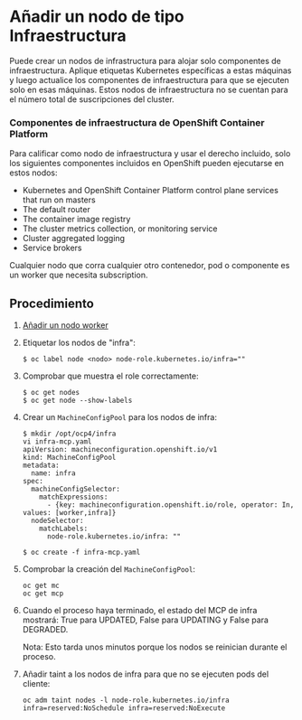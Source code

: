 # Añadir un nodo de tipo Infraestructura

Puede crear un nodos de infrastructura para alojar solo componentes de infraestructura. Aplique etiquetas Kubernetes específicas a estas máquinas y luego actualice los componentes de infraestructura para que se ejecuten solo en esas máquinas. Estos nodos de infraestructura no se cuentan para el número total de suscripciones del cluster.

### Componentes de infraestructura de OpenShift Container Platform

Para calificar como nodo de infraestructura y usar el derecho incluido, solo los siguientes componentes incluidos en OpenShift pueden ejecutarse en estos nodos:

  * Kubernetes and OpenShift Container Platform control plane services that run on masters
  * The default router
  * The container image registry
  * The cluster metrics collection, or monitoring service
  * Cluster aggregated logging
  * Service brokers

Cualquier nodo que corra cualquier otro contenedor, pod o componente es un worker que necesita subscription.

## Procedimiento

1. [Añadir un nodo worker](https://github.com/lorcopotia/kubernetes-playground/blob/master/Labs-openshift/Adding-worker-node.md)

2. Etiquetar los nodos de "infra":

       $ oc label node <nodo> node-role.kubernetes.io/infra=""

3. Comprobar que muestra el role correctamente:

       $ oc get nodes
       $ oc get node --show-labels

4. Crear un `MachineConfigPool` para los nodos de infra:

       $ mkdir /opt/ocp4/infra
       vi infra-mcp.yaml
       apiVersion: machineconfiguration.openshift.io/v1
       kind: MachineConfigPool
       metadata:
         name: infra
       spec:
         machineConfigSelector:
           matchExpressions:
             - {key: machineconfiguration.openshift.io/role, operator: In, values: [worker,infra]}
         nodeSelector:
           matchLabels:
             node-role.kubernetes.io/infra: ""

       $ oc create -f infra-mcp.yaml

5. Comprobar la creación del `MachineConfigPool`:

       oc get mc
       oc get mcp

6. Cuando el proceso haya terminado, el estado del MCP de infra mostrará: True para UPDATED, False para UPDATING y False para DEGRADED.

    Nota: Esto tarda unos minutos porque los nodos se reinician durante el proceso.

7. Añadir taint a los nodos de infra para que no se ejecuten pods del cliente:

       oc adm taint nodes -l node-role.kubernetes.io/infra infra=reserved:NoSchedule infra=reserved:NoExecute
